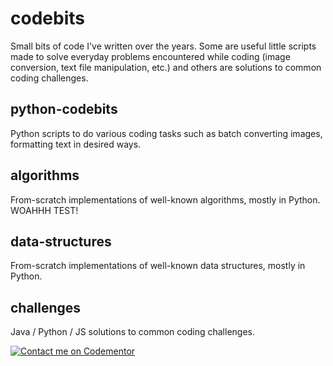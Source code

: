 # codebits
Small bits of code I've written over the years. Some are useful little scripts made to solve everyday problems encountered while coding (image conversion, text file manipulation, etc.) and others are solutions to common coding challenges.

## python-codebits
Python scripts to do various coding tasks such as batch converting images, formatting text in desired ways.

## algorithms
From-scratch implementations of well-known algorithms, mostly in Python. WOAHHH TEST!

## data-structures
From-scratch implementations of well-known data structures, mostly in Python.

## challenges
Java / Python / JS solutions to common coding challenges.

[![Contact me on Codementor](https://www.codementor.io/m-badges/firas.sattar/im-a-cm-g.svg)](https://www.codementor.io/@firas.sattar?refer=badge)
